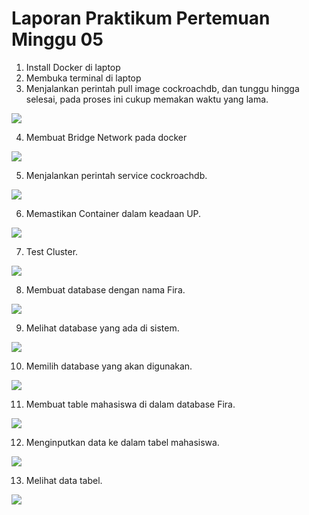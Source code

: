 # Laporan Praktikum Pertemuan Minggu 05

1. Install Docker di laptop
2. Membuka terminal di laptop
3. Menjalankan perintah pull image cockroachdb, dan tunggu hingga selesai, pada proses ini cukup memakan waktu yang lama.

![](image-05/1.png)

4. Membuat Bridge Network pada docker

![](image-05/2.png)

5. Menjalankan perintah service cockroachdb.

![](image-05/3.png)

6. Memastikan Container dalam keadaan UP.

![](image-05/4.png)

7. Test Cluster.

![](image-05/5.png)

8. Membuat database dengan nama Fira.

![](image-05/6.png)

9. Melihat database yang ada di sistem.

![](image-05/7.png)

10. Memilih database yang akan digunakan.

![](image-05/8.png)

11. Membuat table mahasiswa di dalam database Fira.

![](image-05/9.png)

12. Menginputkan data ke dalam tabel mahasiswa.

![](image-05/10.png)

13. Melihat data tabel.

![](image-05/11.png)
